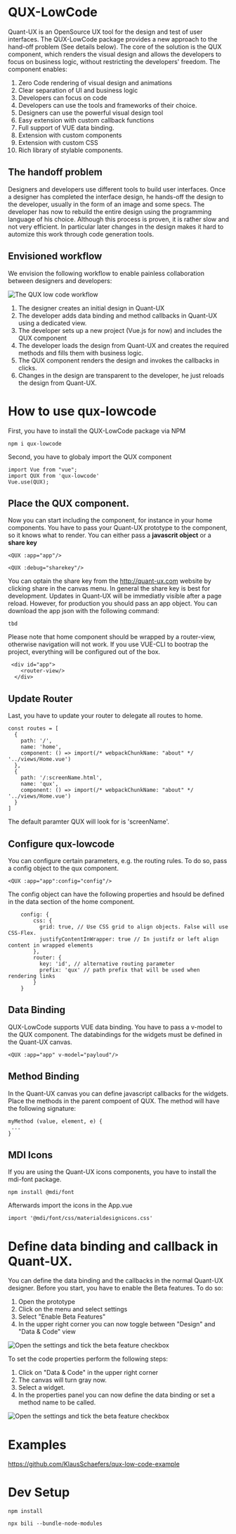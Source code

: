# QUX-LowCode
Quant-UX is an OpenSource UX tool for the design and test of user interfaces. The QUX-LowCode package
provides a new approach to the hand-off problem (See details below). The core of the solution is the QUX component,
which renders the visual design and allows the developers to focus on business logic, without restricting the developers' freedom. The component enables:

1. Zero Code rendering of visual design and animations
2. Clear separation of UI and business logic
3. Developers can focus on code
4. Developers can use the tools and frameworks of their choice.
5. Designers can use the powerful visual design tool
6. Easy extension with custom callback functions
7. Full support of VUE data binding.
8. Extension with custom components
9. Extension with custom CSS
10. Rich library of stylable components.

## The handoff problem
Designers and developers use different tools to build user interfaces. Once a designer has completed the interface design, he hands-off the design to the developer, usually in the form of an image and some specs. 
The developer has now to rebuild the entire design using the programming language of his choice. 
Although this process is proven, it is rather slow and not very efficient. In particular later changes in 
the design makes it hard to automize this work through code generation tools.

## Envisioned workflow

We envision the following workflow to enable painless collaboration between designers and developers:

![The QUX low code workflow](assets/Workflow.png "QUX LowCode workflow")

1. The designer creates an initial design in Quant-UX
2. The developer adds data binding and method callbacks in Quant-UX using a dedicated view.
3. The developer sets up a new project (Vue.js for now) and includes the QUX component
4. The developer loads the design from Quant-UX and creates the required methods and fills them with business logic.
5. The QUX component renders the design and invokes the callbacks in clicks.
6. Changes in the design are transparent to the developer, he just reloads the design from Quant-UX.


# How to use qux-lowcode

First, you have to install the QUX-LowCode package via NPM

```
npm i qux-lowcode
```

Second, you have to globaly import the QUX component

```
import Vue from "vue";
import QUX from 'qux-lowcode'
Vue.use(QUX);
```

## Place the QUX component.

Now you can start including the component, for instance in your home components. You have to pass your Quant-UX prototype
to the component, so it knows what to render. You can either pass a **javascrit object** or a **share key**

```
<QUX :app="app"/>
```

```
<QUX :debug="sharekey"/>
```

You can optain the share key from the http://quant-ux.com website by clicking share in the canvas menu. In general the share key is best for development. Updates in Quant-UX will be immediatly visible after a page reload. However, for production you should pass an app
object. You can download the app json with the following command:

```
tbd
```

Please note that home component should be wrapped by a router-view, otherwise navigation will not work. If you use VUE-CLI to bootrap the project, everything will be configured out of the box.

```
 <div id="app">
    <router-view/>
  </div>
```

## Update Router

Last, you have to update your router to delegate all routes to home. 

```
const routes = [
  {
    path: '/',
    name: 'home',
    component: () => import(/* webpackChunkName: "about" */ '../views/Home.vue')
  },
  {
    path: '/:screenName.html',
    name: 'qux',
    component: () => import(/* webpackChunkName: "about" */ '../views/Home.vue')
  }
]
```

The default paramter QUX will look for is 'screenName'. 

## Configure qux-lowcode

You can configure certain parameters, e.g. the routing rules. To do so, pass a config object to the 
qux component.

```
<QUX :app="app":config="config"/>
```

The config object can have the following properties and hsould be defined in the data section of the home component.

```
    config: {
        css: {
          grid: true, // Use CSS grid to align objects. False will use CSS-Flex.
          justifyContentInWrapper: true // In justifz or left align content in wrapped elements
        },
        router: {
          key: 'id', // alternative routing parameter
          prefix: 'qux' // path prefix that will be used when rendering links
        }
    }
```


## Data Binding

QUX-LowCode supports VUE data binding. You have to pass a v-model to the QUX component. The databindings for the
widgets must be defined in the Quant-UX canvas.

```
<QUX :app="app" v-model="payloud"/>
```

## Method Binding

In the Quant-UX canvas you can define javascript callbacks for the widgets. Place the methods in the parent compoent of QUX. The method will have the following signature:

```
myMethod (value, element, e) {
 ...
}
```

## MDI Icons

If you are using the Quant-UX icons components, you have to install the mdi-font package.

```
npm install @mdi/font
```

Afterwards import the icons in the App.vue

```
import '@mdi/font/css/materialdesignicons.css'
```

# Define data binding and callback in Quant-UX.

You can define the data binding and the callbacks in the normal Quant-UX designer. Before you start,
you have to enable the Beta features. To do so:

1. Open the prototype
2. Click on the menu and select settings
3. Select "Enable Beta Features"
4. In the upper right corner you can now toggle between "Design" and "Data & Code" view

![Open the settings and tick the beta feature checkbox](assets/Settings.png "Enable Beta features")

To set the code properties perform the following steps:

1. Click on "Data & Code" in the upper right corner
2. The canvas will turn gray now.
3. Select a widget. 
4. In the properties panel you can now define the data binding or set a method name to be called.

![Open the settings and tick the beta feature checkbox](assets/Code.png "Enable Beta features")

# Examples
https://github.com/KlausSchaefers/qux-low-code-example


# Dev Setup

```
npm install
```

```
npx bili --bundle-node-modules
```